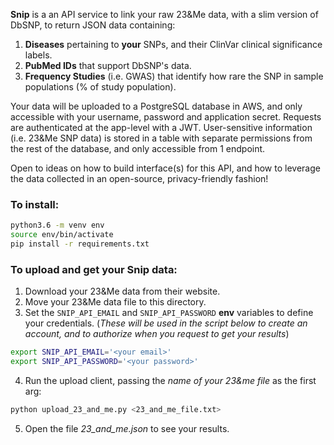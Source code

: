**Snip** is a an API service to link your raw 23&Me data, with a slim version of DbSNP, to return JSON data containing:

1. **Diseases** pertaining to **your** SNPs, and their ClinVar clinical significance labels.
2. **PubMed IDs** that support DbSNP's data.
3. **Frequency Studies** (i.e. GWAS) that identify how rare the SNP in sample populations (% of study population).

Your data will be uploaded to a PostgreSQL database in AWS, and only accessible with your username, password and application secret. Requests are authenticated at the app-level with a JWT. User-sensitive information (i.e. 23&Me SNP data) is stored in a table with separate permissions from the rest of the database, and only accessible from 1 endpoint.

Open to ideas on how to build interface(s) for this API, and how to leverage the data collected in an open-source, privacy-friendly fashion!

### To install:

```bash
python3.6 -m venv env
source env/bin/activate
pip install -r requirements.txt
```

### To upload and get your Snip data:

1. Download your 23&Me data from their website.
2. Move your 23&Me data file to this directory.
3. Set the `SNIP_API_EMAIL` and `SNIP_API_PASSWORD` **env** variables to define your credentials. (*These will be used in the script below to create an account, and to authorize when you request to get your results*)
```bash
export SNIP_API_EMAIL='<your email>'
export SNIP_API_PASSWORD='<your password>'
```
4. Run the upload client, passing the *name of your 23&me file* as the first arg:
```bash
python upload_23_and_me.py <23_and_me_file.txt>
```
5. Open the file *23_and_me.json* to see your results.
